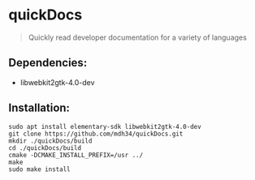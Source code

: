 # quickDocs
> Quickly read developer documentation for a variety of languages


## Dependencies:
 - libwebkit2gtk-4.0-dev
## Installation:
```
sudo apt install elementary-sdk libwebkit2gtk-4.0-dev
git clone https://github.com/mdh34/quickDocs.git
mkdir ./quickDocs/build
cd ./quickDocs/build
cmake -DCMAKE_INSTALL_PREFIX=/usr ../
make
sudo make install
```
